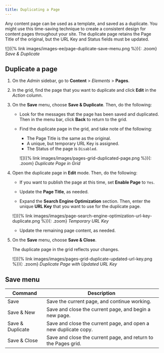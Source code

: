 ```yaml
---
title: Duplicating a Page
---
```


Any content page can be used as a template, and saved as a duplicate. You might use this time-saving technique to create a consistent design for content pages throughout your site. The duplicate page retains the Page Title of the original, but the URL Key and Status fields must be updated.

![]({% link images/images-ee/page-duplicate-save-menu.png %}){: .zoom}
<span class="caption-edition-ee">_Save & Duplicate_</span>

## Duplicate a page

1. On the _Admin_ sidebar, go to **Content** > _Elements_ > **Pages**.

1. In the grid, find the page that you want to duplicate and click **Edit** in the _Action_ column.

1. On the **Save** menu, choose **Save & Duplicate**. Then, do the following:

   - Look for the messages that the page has been saved and duplicated. Then in the menu bar, click **Back** to return to the grid.

   - Find the duplicate page in the grid, and take note of the following:

     - The Page Title is the same as the original.
     - A unique, but temporary URL Key is assigned.
     - The Status of the page is `Disabled`.

      ![]({% link images/images/pages-grid-duplicated-page.png %}){: .zoom}
      _Duplicate Page in Grid_

1. Open the duplicate page in **Edit** mode. Then, do the following:

   - If you want to publish the page at this time, set **Enable Page** to `Yes`.

   - Update the **Page Title**, as needed.

   - Expand the **Search Engine Optimization** section. Then, enter the unique **URL Key** that you want to use for the duplicate page.

   ![]({% link images/images/page-search-engine-optimization-url-key-duplicate.png %}){: .zoom}
   _Temporary URL Key_

   - Update the remaining page content, as needed.

1. On the **Save** menu, choose **Save & Close**.

   The duplicate page in the grid reflects your changes.

   ![]({% link images/images/pages-grid-duplicate-updated-url-key.png %}){: .zoom}
   _Duplicate Page with Updated URL Key_

## Save menu

|Command|Description|
|--- |--- |
|Save|Save the current page, and continue working.|
|Save & New|Save and close the current page, and begin a new page.|
|Save & Duplicate|Save and close the current page, and open a new duplicate copy.|
|Save & Close|Save and close the current page, and return to the Pages grid.|
